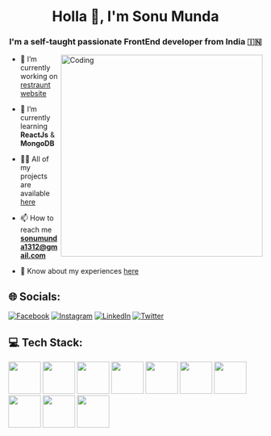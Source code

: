 
<h1 align="center">Holla 👋, I'm Sonu Munda</h1>
<h3 align="center">I'm a self-taught passionate FrontEnd developer from India 🇮🇳</h3>
<img align="right" alt="Coding" width="400" src="https://miro.medium.com/v2/resize:fit:828/0*7Q3yvSIv_t0ioJ-Z.gif">

- 🔭 I’m currently working on [restraunt website](https://github.com/SonuMunda/nashto_club.com)

- 🌱 I’m currently learning **ReactJs** & **MongoDB**

- 👨‍💻 All of my projects are available [here](https://github.com/SonuMunda)


- 📫 How to reach me **sonumunda1312@gmail.com**

- 📄 Know about my experiences [here](https://sonumunda.github.io/SonuMunda-Portfolio/)

## 🌐 Socials:
[![Facebook](https://img.shields.io/badge/Facebook-%231877F2.svg?logo=Facebook&logoColor=white)](https://facebook.com/https://www.facebook.com/sonu.m.75685) 
[![Instagram](https://img.shields.io/badge/Instagram-%23E4405F.svg?logo=Instagram&logoColor=white)](https://instagram.com/https://www.instagram.com/sonumunda__/) [![LinkedIn](https://img.shields.io/badge/LinkedIn-%230077B5.svg?logo=linkedin&logoColor=white)](https://linkedin.com/in/https://www.linkedin.com/in/sonu-munda-b8806b21a/) 
[![Twitter](https://img.shields.io/badge/Twitter-%231DA1F2.svg?logo=Twitter&logoColor=white)](https://twitter.com/https://twitter.com/SonuMunda_) 

## 💻 Tech Stack:

<img src="https://cdn.jsdelivr.net/gh/devicons/devicon/icons/c/c-original.svg" height="64px" /> <img src="https://cdn.jsdelivr.net/gh/devicons/devicon/icons/cplusplus/cplusplus-original.svg" height="64px"/> <img src="https://cdn.jsdelivr.net/gh/devicons/devicon/icons/java/java-original-wordmark.svg" height="64px" /> <img src="https://cdn.jsdelivr.net/gh/devicons/devicon/icons/html5/html5-original-wordmark.svg" height="64px"/> <img src="https://cdn.jsdelivr.net/gh/devicons/devicon/icons/css3/css3-original-wordmark.svg" height="64px"/> <img src="https://cdn.jsdelivr.net/gh/devicons/devicon/icons/javascript/javascript-original.svg" height="64px"/> <img src="https://cdn.jsdelivr.net/gh/devicons/devicon/icons/php/php-original.svg" height="64px"/> <img src="https://cdn.jsdelivr.net/gh/devicons/devicon/icons/bootstrap/bootstrap-original.svg" height="64px"/> <img src="https://cdn.jsdelivr.net/gh/devicons/devicon/icons/mysql/mysql-original-wordmark.svg" height="64px" /> <img src="https://cdn.jsdelivr.net/gh/devicons/devicon/icons/canva/canva-original.svg" height="64px"/>
          

